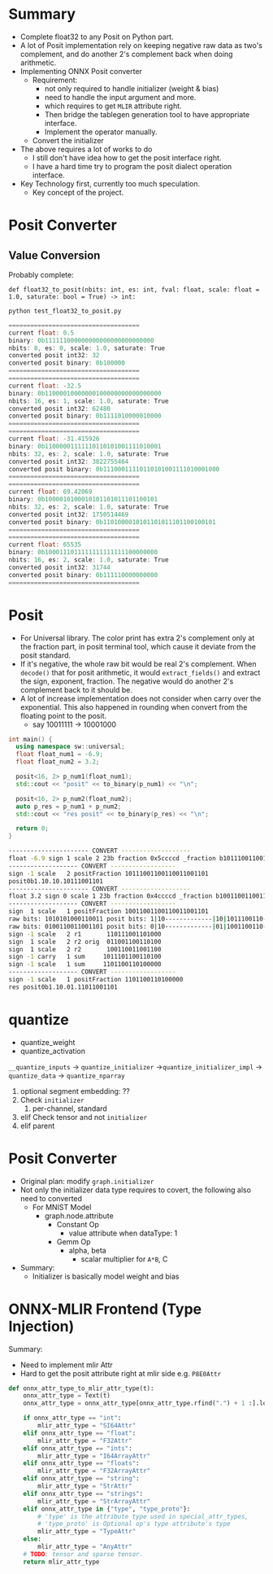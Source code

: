 # Summary

- Complete float32 to any Posit on Python part.
- A lot of Posit implementation rely on keeping negative raw data as two's complement, and do another 2's complement back when doing arithmetic.
- Implementing ONNX Posit converter
	- Requirement:
		- not only required to handle initializer (weight & bias)
		- need to handle the input argument and more.
		- which requires to get `MLIR` attribute right. 
		- Then bridge the tablegen generation tool to have appropriate interface. 
		- Implement the operator manually.
	- Convert the initializer 
- The above requires a lot of works to do
	- I still don't have idea how to get the posit interface right.
	- I have a hard time try to program the posit dialect operation interface.
- Key Technology first, currently too much speculation.
	- Key concept of the project.
# Posit Converter

## Value Conversion

Probably complete:

`def float32_to_posit(nbits: int, es: int, fval: float, scale: float = 1.0, saturate: bool = True) -> int:`

`python test_float32_to_posit.py`

```cpp
====================================
current float: 0.5
binary: 0b111111000000000000000000000000
nbits: 8, es: 0, scale: 1.0, saturate: True
converted posit int32: 32
converted posit binary: 0b100000
====================================
====================================
current float: -32.5
binary: 0b11000010000000100000000000000000
nbits: 16, es: 1, scale: 1.0, saturate: True
converted posit int32: 62480
converted posit binary: 0b1111010000010000
====================================
====================================
current float: -31.415926
binary: 0b11000001111110110101001111010001
nbits: 32, es: 2, scale: 1.0, saturate: True
converted posit int32: 3822755464
converted posit binary: 0b11100011110110101001111010001000
====================================
====================================
current float: 69.42069
binary: 0b1000010100010101101011101100101
nbits: 32, es: 2, scale: 1.0, saturate: True
converted posit int32: 1750514469
converted posit binary: 0b1101000010101101011101100100101
====================================
====================================
current float: 65535
binary: 0b1000111011111111111111100000000
nbits: 16, es: 2, scale: 1.0, saturate: True
converted posit int32: 31744
converted posit binary: 0b111110000000000
====================================
```
# Posit

- For Universal library. The color print has extra 2's complement only at the fraction part, in posit terminal tool, which cause it deviate from the posit standard.
- If it's negative, the whole raw bit would be real 2's complement. When `decode()` that for posit arithmetic, it would `extract_fields()` and extract the sign, exponent, fraction. The negative would do another 2's complement back to it should be.
- A lot of increase implementation does not consider when carry over the exponential. This also happened in rounding when convert from the floating point to the posit.
	- say 10011111 -> 10001000

```cpp
int main() {
  using namespace sw::universal;
  float float_num1 = -6.9;
  float float_num2 = 3.2;

  posit<16, 2> p_num1(float_num1);
  std::cout << "posit" << to_binary(p_num1) << "\n";

  posit<16, 2> p_num2(float_num2);
  auto p_res = p_num1 + p_num2;
  std::cout << "res posit" << to_binary(p_res) << "\n";

  return 0;
}
```

```bash
---------------------- CONVERT -------------------
float -6.9 sign 1 scale 2 23b fraction 0x5ccccd _fraction b10111001100110011001101
------------------- CONVERT ------------------
sign -1 scale   2 positFraction 10111001100110011001101
posit0b1.10.10.10111001101
---------------------- CONVERT -------------------
float 3.2 sign 0 scale 1 23b fraction 0x4ccccd _fraction b10011001100110011001101
------------------- CONVERT ------------------
sign  1 scale   1 positFraction 10011001100110011001101
raw bits: 1010101000110011 posit bits: 1|10-------------|10|1011100110-
raw bits: 0100110011001101 posit bits: 0|10-------------|01|1001100110-
sign -1 scale   2 r1       110111001101000
sign  1 scale   2 r2 orig  011001100110100
sign  1 scale   2 r2       100110011001100
sign -1 carry   1 sum     1011101100110100
sign -1 scale   1 sum     1101100110100000
------------------- CONVERT ------------------
sign -1 scale   1 positFraction 1101100110100000
res posit0b1.10.01.11011001101
```

# quantize

- quantize_weight
- quantize_activation

`__quantize_inputs` -> `quantize_initializer` ->`quantize_initializer_impl` -> `quantize_data` -> `quantize_nparray`

1. optional segment embedding: ??
2. Check `initializer`
	1. per-channel, standard
3. elif Check tensor and not `initializer`
4. elif parent

# Posit Converter

- Original plan: modify `graph.initializer`  
- Not only the initializer data type requires to covert, the following also need to converted
	- For MNIST Model
		- graph.node.attribute
			- Constant Op
				- value attribute when dataType: 1
			- Gemm Op
				- alpha, beta
					- scalar multiplier for `A*B`, C
- Summary:
	- Initializer is basically model weight and bias

# ONNX-MLIR Frontend (Type Injection)

Summary:
- Need to implement mlir Attr
- Hard to get the posit attribute right at mlir side e.g. `P8E0Attr`
```python
def onnx_attr_type_to_mlir_attr_type(t):
    onnx_attr_type = Text(t)
    onnx_attr_type = onnx_attr_type[onnx_attr_type.rfind(".") + 1 :].lower()

    if onnx_attr_type == "int":
        mlir_attr_type = "SI64Attr"
    elif onnx_attr_type == "float":
        mlir_attr_type = "F32Attr"
    elif onnx_attr_type == "ints":
        mlir_attr_type = "I64ArrayAttr"
    elif onnx_attr_type == "floats":
        mlir_attr_type = "F32ArrayAttr"
    elif onnx_attr_type == "string":
        mlir_attr_type = "StrAttr"
    elif onnx_attr_type == "strings":
        mlir_attr_type = "StrArrayAttr"
    elif onnx_attr_type in {"type", "type_proto"}:
        # 'type' is the attribute type used in special_attr_types,
        # 'type_proto' is Optional op's type attribute's type
        mlir_attr_type = "TypeAttr"
    else:
        mlir_attr_type = "AnyAttr"
    # TODO: tensor and sparse tensor.
    return mlir_attr_type
```

